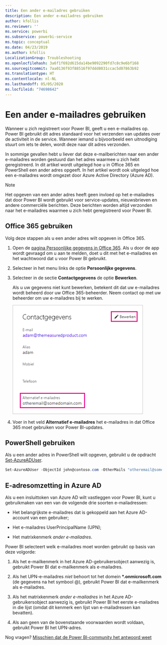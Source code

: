 ```yaml
---
title: Een ander e-mailadres gebruiken
description: Een ander e-mailadres gebruiken
author: kfollis
ms.reviewer: ''
ms.service: powerbi
ms.subservice: powerbi-service
ms.topic: conceptual
ms.date: 04/23/2019
ms.author: kfollis
LocalizationGroup: Troubleshooting
ms.openlocfilehash: 3a6f1f692d615da14be9092290fd7c8c9e6bf168
ms.sourcegitcommit: 7aa0136f93f88516f97ddd8031ccac5d07863b92
ms.translationtype: HT
ms.contentlocale: nl-NL
ms.lasthandoff: 05/05/2020
ms.locfileid: "74698642"
---
```

# <a name="use-an-alternate-email-address"></a>Een ander e-mailadres gebruiken

Wanneer u zich registreert voor Power BI, geeft u een e-mailadres op. Power BI gebruikt dit adres standaard voor het verzenden van updates over de activiteit in de service. Wanneer iemand u bijvoorbeeld een uitnodiging stuurt om iets te delen, wordt deze naar dit adres verzonden.

In sommige gevallen hebt u liever dat deze e-mailberichten naar een ander e-mailadres worden gestuurd dan het adres waarmee u zich hebt geregistreerd. In dit artikel wordt uitgelegd hoe u in Office 365 en PowerShell een ander adres opgeeft. In het artikel wordt ook uitgelegd hoe een e-mailadres wordt omgezet door Azure Active Directory (Azure AD).

> [!NOTE]
> Het opgeven van een ander adres heeft geen invloed op het e-mailadres dat door Power BI wordt gebruikt voor service-updates, nieuwsbrieven en andere commerciële berichten. Deze berichten worden altijd verzonden naar het e-mailadres waarmee u zich hebt geregistreerd voor Power BI.

## <a name="use-office-365"></a>Office 365 gebruiken

Volg deze stappen als u een ander adres wilt opgeven in Office 365.

1. Open de [pagina Persoonlijke gegevens in Office 365](https://portal.office.com/account/#personalinfo). Als u door de app wordt gevraagd om u aan te melden, doet u dit met het e-mailadres en het wachtwoord dat u voor Power BI gebruikt.

1. Selecteer in het menu links de optie **Persoonlijke gegevens**.

1. Selecteer in de sectie **Contactgegevens** de optie **Bewerken**.

    Als u uw gegevens niet kunt bewerken, betekent dit dat uw e-mailadres wordt beheerd door uw Office 365-beheerder. Neem contact op met uw beheerder om uw e-mailadres bij te werken.

    ![Contactgegevens](media/service-admin-alternate-email-address-for-power-bi/contact-details.png)

1. Voer in het veld **Alternatief e-mailadres** het e-mailadres in dat Office 365 moet gebruiken voor Power BI-updates.

## <a name="use-powershell"></a>PowerShell gebruiken

Als u een ander adres in PowerShell wilt opgeven, gebruikt u de opdracht [Set-AzureADUser](/powershell/module/azuread/set-azureaduser/).

```powershell
Set-AzureADUser -ObjectId john@contoso.com -OtherMails "otheremail@somedomain.com"
```

## <a name="email-address-resolution-in-azure-ad"></a>E-adresomzetting in Azure AD

Als u een insluittoken van Azure AD wilt vastleggen voor Power BI, kunt u gebruikmaken van een van de volgende drie soorten e-mailadressen:

* Het belangrijkste e-mailadres dat is gekoppeld aan het Azure AD-account van een gebruiker;

* Het e-mailadres UserPrincipalName (UPN);

* Het matrixkenmerk *ander e-mailadres*.

Power BI selecteert welk e-mailadres moet worden gebruikt op basis van deze volgorde:

1. Als het e-mailkenmerk in het Azure AD-gebruikersobject aanwezig is, gebruikt Power BI dat e-mailkenmerk als e-mailadres.

1. Als het UPN-e-mailadres *niet* behoort tot het domein **\*.onmicrosoft.com** (de gegevens na het symbool \@), gebruikt Power BI dat e-mailkenmerk als e-mailadres.

1. Als het matrixkenmerk *ander e-mailadres* in het Azure AD-gebruikersobject aanwezig is, gebruikt Power BI het eerste e-mailadres in die lijst (omdat dit kenmerk een lijst van e-mailadressen kan bevatten).

1. Als aan geen van de bovenstaande voorwaarden wordt voldaan, gebruikt Power BI het UPN-adres.

Nog vragen? [Misschien dat de Power BI-community het antwoord weet](https://community.powerbi.com/)